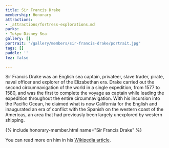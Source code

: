 ```yaml
---
title: Sir Francis Drake
membership: Honorary
attractions:
- _attractions/fortress-explorations.md
parks:
- Tokyo Disney Sea
gallery: []
portrait: "/gallery/members/sir-francis-drake/portrait.jpg"
tags: []
paddle: ''
fez: false

---
```

Sir Francis Drake was an English sea captain, privateer, slave trader, pirate, naval officer and explorer of the Elizabethan era. Drake carried out the second circumnavigation of the world in a single expedition, from 1577 to 1580, and was the first to complete the voyage as captain while leading the expedition throughout the entire circumnavigation. With his incursion into the Pacific Ocean, he claimed what is now California for the English and inaugurated an era of conflict with the Spanish on the western coast of the Americas, an area that had previously been largely unexplored by western shipping.

{% include honorary-member.html name="Sir Francis Drake" %}

You can read more on him in his [Wikipedia article](https://en.wikipedia.org/wiki/Francis_Drake).